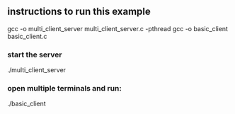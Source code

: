 ## instructions to run this example

gcc -o multi_client_server multi_client_server.c -pthread
gcc -o basic_client basic_client.c

### start the server

./multi_client_server

### open multiple terminals and run:

./basic_client
